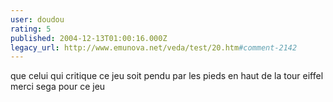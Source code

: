 ```yaml
---
user: doudou
rating: 5
published: 2004-12-13T01:00:16.000Z
legacy_url: http://www.emunova.net/veda/test/20.htm#comment-2142
---
```

que celui qui critique ce jeu soit pendu par les pieds en haut de la tour eiffel
merci sega pour ce jeu